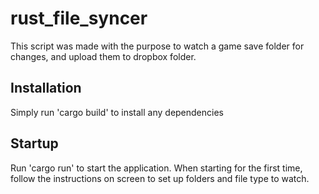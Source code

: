 # rust_file_syncer

This script was made with the purpose to watch a game save folder for changes, and upload them to dropbox folder.

## Installation
Simply run 'cargo build' to install any dependencies

## Startup
Run 'cargo run' to start the application.
When starting for the first time, follow the instructions on screen to set up folders and file type to watch.
